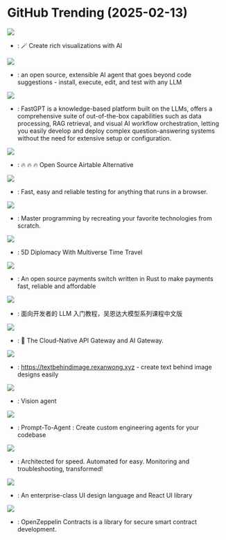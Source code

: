 # GitHub Trending (2025-02-13)

![](https://img.shields.io/badge/TypeScript-New%20794-green?style=flat-square&logo=appveyor)
- [](https://github.comundefined): 🪄 Create rich visualizations with AI

![](https://img.shields.io/badge/Rust-New%20367-green?style=flat-square&logo=appveyor)
- [](https://github.comundefined): an open source, extensible AI agent that goes beyond code suggestions - install, execute, edit, and test with any LLM

![](https://img.shields.io/badge/TypeScript-New%20257-green?style=flat-square&logo=appveyor)
- [](https://github.comundefined): FastGPT is a knowledge-based platform built on the LLMs, offers a comprehensive suite of out-of-the-box capabilities such as data processing, RAG retrieval, and visual AI workflow orchestration, letting you easily develop and deploy complex question-answering systems without the need for extensive setup or configuration.

![](https://img.shields.io/badge/TypeScript-New%2027-green?style=flat-square&logo=appveyor)
- [](https://github.comundefined): 🔥 🔥 🔥 Open Source Airtable Alternative

![](https://img.shields.io/badge/JavaScript-New%2015-green?style=flat-square&logo=appveyor)
- [](https://github.comundefined): Fast, easy and reliable testing for anything that runs in a browser.

![](https://img.shields.io/badge/Markdown-New%20843-green?style=flat-square&logo=appveyor)
- [](https://github.comundefined): Master programming by recreating your favorite technologies from scratch.

![](https://img.shields.io/badge/C%23-New%20154-green?style=flat-square&logo=appveyor)
- [](https://github.comundefined): 5D Diplomacy With Multiverse Time Travel

![](https://img.shields.io/badge/Rust-New%20202-green?style=flat-square&logo=appveyor)
- [](https://github.comundefined): An open source payments switch written in Rust to make payments fast, reliable and affordable

![](https://img.shields.io/badge/Jupyter%20Notebook-New%20372-green?style=flat-square&logo=appveyor)
- [](https://github.comundefined): 面向开发者的 LLM 入门教程，吴恩达大模型系列课程中文版

![](https://img.shields.io/badge/Lua-New%2038-green?style=flat-square&logo=appveyor)
- [](https://github.comundefined): 🦍 The Cloud-Native API Gateway and AI Gateway.

![](https://img.shields.io/badge/TypeScript-New%2015-green?style=flat-square&logo=appveyor)
- [](https://github.comundefined): https://textbehindimage.rexanwong.xyz - create text behind image designs easily

![](https://img.shields.io/badge/Python-New%20311-green?style=flat-square&logo=appveyor)
- [](https://github.comundefined): Vision agent

![](https://img.shields.io/badge/Python-New%20109-green?style=flat-square&logo=appveyor)
- [](https://github.comundefined): Prompt-To-Agent : Create custom engineering agents for your codebase

![](https://img.shields.io/badge/C-New%2036-green?style=flat-square&logo=appveyor)
- [](https://github.comundefined): Architected for speed. Automated for easy. Monitoring and troubleshooting, transformed!

![](https://img.shields.io/badge/TypeScript-New%2038-green?style=flat-square&logo=appveyor)
- [](https://github.comundefined): An enterprise-class UI design language and React UI library

![](https://img.shields.io/badge/Solidity-New%2011-green?style=flat-square&logo=appveyor)
- [](https://github.comundefined): OpenZeppelin Contracts is a library for secure smart contract development.


